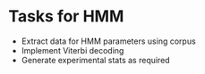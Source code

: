 # Tasks for HMM
* Extract data for HMM parameters using corpus
* Implement Viterbi decoding
* Generate experimental stats as required